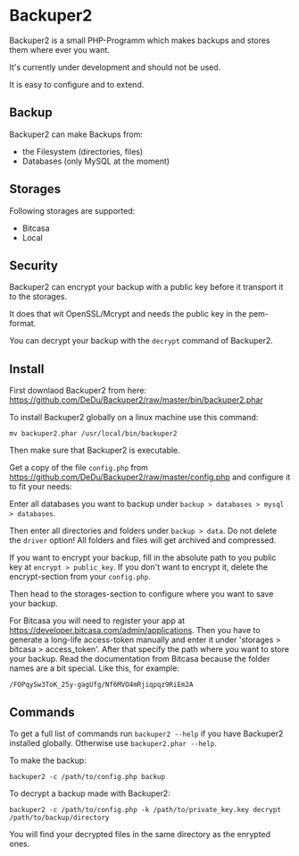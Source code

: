 # Backuper2
Backuper2 is a small PHP-Programm which makes backups and stores them where ever you want.

It's currently under development and should not be used.

It is easy to configure and to extend.

## Backup
Backuper2 can make Backups from:
- the Filesystem (directories, files)
- Databases (only MySQL at the moment)

## Storages
Following storages are supported:
- Bitcasa
- Local

## Security
Backuper2 can encrypt your backup with a public key before it transport it to the storages.

It does that wit OpenSSL/Mcrypt and needs the public key in the pem-format.

You can decrypt your backup with the `decrypt` command of Backuper2.

## Install
First downlaod Backuper2 from here: https://github.com/DeDu/Backuper2/raw/master/bin/backuper2.phar

To install Backuper2 globally on a linux machine use this command:

	mv backuper2.phar /usr/local/bin/backuper2

Then make sure that Backuper2 is executable.

Get a copy of the file `config.php` from https://github.com/DeDu/Backuper2/raw/master/config.php and configure it to fit your needs:

Enter all databases you want to backup under `backup > databases > mysql > databases`.

Then enter all directories and folders under `backup > data`. Do not delete the `driver` option! All folders and files
will get archived and compressed.

If you want to encrypt your backup, fill in the absolute path to you public key at `encrypt > public_key`. If you
don't want to encrypt it, delete the encrypt-section from your `config.php`.

Then head to the storages-section to configure where you want to save your backup.

For Bitcasa you will need to register your app at https://developer.bitcasa.com/admin/applications. Then you have
to generate a long-life access-token manually and enter it under 'storages > bitcasa > access_token'. After that
specify the path where you want to store your backup. Read the documentation from Bitcasa because the folder names
are a bit special. Like this, for example:

    /FOPqySw3ToK_25y-gagUfg/Nf6MVO4mRjiqpqz9RiEm2A

## Commands
To get a full list of commands run `backuper2 --help` if you have Backuper2 installed globally. Otherwise use `backuper2.phar --help`.

To make the backup:

	backuper2 -c /path/to/config.php backup

To decrypt a backup made with Backuper2:

	backuper2 -c /path/to/config.php -k /path/to/private_key.key decrypt /path/to/backup/directory

You will find your decrypted files in the same directory as the enrypted ones.
